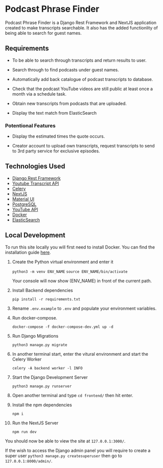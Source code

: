 # Podcast Phrase Finder

Podcast Phrase Finder is a Django Rest Framework and NextJS application created to make transcripts searchable. It also has the added functionlity of being able to search for guest names.

## Requirements

- To be able to search through transcripts and return results to user.

- Search through to find podcasts under guest names.

- Automatically add back catalogue of podcast transcripts to database.

- Check that the podcast YouTube videos are still public at least once a month via a schedule task.

- Obtain new transcripts from podcasts that are uploaded.

- Display the text match from ElasticSearch

### Potentional Features

- Display the  estimated times the quote occurs.

- Creator account to upload own transcripts, request transcripts to send to 3rd party service for exclusive episodes.

## Technologies Used

- [Django Rest Framework](https://www.django-rest-framework.org/)
- [Youtube Transcript API](https://pypi.org/project/youtube-transcript-api/)
- [Celery](https://docs.celeryq.dev/en/stable/index.html)
- [NextJS](https://nextjs.org/)
- [Material UI](https://mui.com/)
- [PostgreSQL](https://www.postgresql.org/)
- [YouTube API](https://developers.google.com/youtube/v3)
- [Docker](https://www.docker.com/)
- [ElasticSearch](https://www.elastic.co/)

## Local Development

To run this site locally you will first need to install Docker. You can find the installation guide [here](https://www.docker.com/get-started/).

1. Create the Python virtual environment and enter it

    `python3 -m venv ENV_NAME`
    `source ENV_NAME/bin/activate`

    Your console will now show (ENV_NAME) in front of the current path.

2. Install Backend dependencies

    `pip install -r requirements.txt`

3. Rename `.env.example` to `.env` and populate your environment variables.

4. Run docker-compose.

    `docker-compose -f docker-compose-dev.yml up -d`

5. Run Django Migrations

    `python3 manage.py migrate`

6. In another terminal start, enter the vitural environment and start the Celery Worker

    `celery -A backend worker -l INFO`

7. Start the Django Development Server

    `python3 manage.py runserver`

8. Open another terminal and type `cd frontend/` then hit enter.

9. Install the npm dependencies

    `npm i`

10. Run the NextJS Server

    `npm run dev`

You should now be able to view the site at `127.0.0.1:3000/`.

If the wish to access the Django admin panel you will require to create a super user `python3 manage.py createsuperuser` then go to `127.0.0.1:8000/admin/`.

